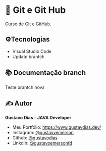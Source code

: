 # 📑 Git e Git Hub

Curso de Git e GitHub.

## ⚙️Tecnologias

- Visual Studio Code
- Update brantch

## 📚 Documentação branch

Teste brantch nova

## ✍️ Autor

**Gustavo Dias - JAVA Developer**

- Meu Portfólio: https://www.gustavdias.dev/
- Instagram: [@gustavvemerson](https://www.instagram.com/gustavvemerson/)
- Github: [@gustavodias](https://github.com/gustavodias)
- Linkdin: [@gustavoemersonfd](https://www.linkedin.com/in/gustavoemersonfd/)
